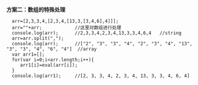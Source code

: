 **方案二：数组的特殊处理**

      arr=[2,3,3,4,[2,3,4,[13,3,[3,4,6],4]]];
      arr=""+arr;            //这里对数组进行处理
      console.log(arr);      //2,3,3,4,2,3,4,13,3,3,4,6,4   //string
      arr=arr.split(",");   
      console.log(arr);      //["2", "3", "3", "4", "2", "3", "4", "13", "3", "3", "4", "6", "4"]  //array
      var arr1=[];
      for(var i=0;i<arr.length;i++){
         arr1[i]=eval(arr[i]);
      }
      console.log(arr1);     //[2, 3, 3, 4, 2, 3, 4, 13, 3, 3, 4, 6, 4]
 
